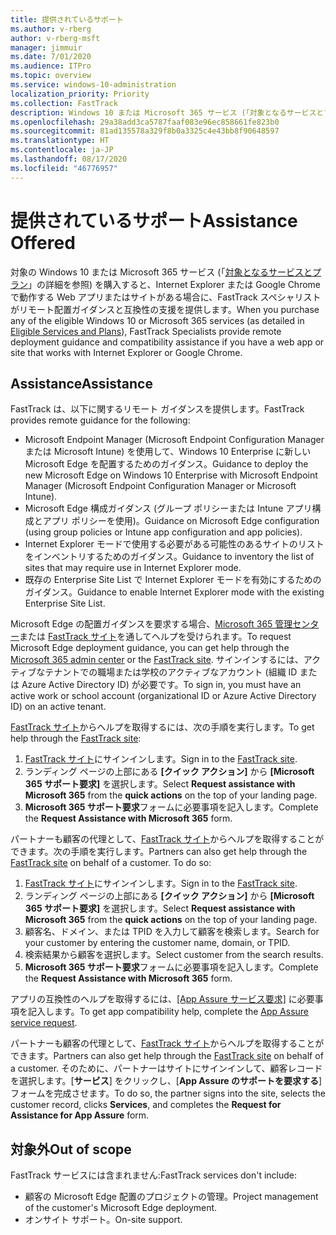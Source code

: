 ```yaml
---
title: 提供されているサポート
ms.author: v-rberg
author: v-rberg-msft
manager: jimmuir
ms.date: 7/01/2020
ms.audience: ITPro
ms.topic: overview
ms.service: windows-10-administration
localization_priority: Priority
ms.collection: FastTrack
description: Windows 10 または Microsoft 365 サービス (「対象となるサービスとプラン」の詳細を参照) を購入すると、Internet Explorer または Google Chrome で動作する Web アプリまたはサイトがある場合に、FastTrack スペシャリストがリモート配置ガイダンスと互換性の支援を提供します。
ms.openlocfilehash: 29a38add3ca5787faaf083e96ec858661fe823b0
ms.sourcegitcommit: 81ad135578a329f8b0a3325c4e43bb8f90648597
ms.translationtype: HT
ms.contentlocale: ja-JP
ms.lasthandoff: 08/17/2020
ms.locfileid: "46776957"
---
```

# <a name="assistance-offered"></a><span data-ttu-id="9d9bf-103">提供されているサポート</span><span class="sxs-lookup"><span data-stu-id="9d9bf-103">Assistance Offered</span></span>

<span data-ttu-id="9d9bf-104">対象の Windows 10 または Microsoft 365 サービス (「[対象となるサービスとプラン](M365-eligible-services-and-plans.md)」の詳細を参照) を購入すると、Internet Explorer または Google Chrome で動作する Web アプリまたはサイトがある場合に、FastTrack スペシャリストがリモート配置ガイダンスと互換性の支援を提供します。</span><span class="sxs-lookup"><span data-stu-id="9d9bf-104">When you purchase any of the eligible Windows 10 or Microsoft 365 services (as detailed in [Eligible Services and Plans](M365-eligible-services-and-plans.md)), FastTrack Specialists provide remote deployment guidance and compatibility assistance if you have a web app or site that works with Internet Explorer or Google Chrome.</span></span> 

## <a name="assistance"></a><span data-ttu-id="9d9bf-105">Assistance</span><span class="sxs-lookup"><span data-stu-id="9d9bf-105">Assistance</span></span>

<span data-ttu-id="9d9bf-106">FastTrack は、以下に関するリモート ガイダンスを提供します。</span><span class="sxs-lookup"><span data-stu-id="9d9bf-106">FastTrack provides remote guidance for the following:</span></span>
- <span data-ttu-id="9d9bf-107">Microsoft Endpoint Manager (Microsoft Endpoint Configuration Manager または Microsoft Intune) を使用して、Windows 10 Enterprise に新しい Microsoft Edge を配置するためのガイダンス。</span><span class="sxs-lookup"><span data-stu-id="9d9bf-107">Guidance to deploy the new Microsoft Edge on Windows 10 Enterprise with Microsoft Endpoint Manager (Microsoft Endpoint Configuration Manager or Microsoft Intune).</span></span>
- <span data-ttu-id="9d9bf-108">Microsoft Edge 構成ガイダンス (グループ ポリシーまたは Intune アプリ構成とアプリ ポリシーを使用)。</span><span class="sxs-lookup"><span data-stu-id="9d9bf-108">Guidance on Microsoft Edge configuration (using group policies or Intune app configuration and app policies).</span></span>
- <span data-ttu-id="9d9bf-109">Internet Explorer モードで使用する必要がある可能性のあるサイトのリストをインベントリするためのガイダンス。</span><span class="sxs-lookup"><span data-stu-id="9d9bf-109">Guidance to inventory the list of sites that may require use in Internet Explorer mode.</span></span>
- <span data-ttu-id="9d9bf-110">既存の Enterprise Site List で Internet Explorer モードを有効にするためのガイダンス。</span><span class="sxs-lookup"><span data-stu-id="9d9bf-110">Guidance to enable Internet Explorer mode with the existing Enterprise Site List.</span></span>

<span data-ttu-id="9d9bf-111">Microsoft Edge の配置ガイダンスを要求する場合、[Microsoft 365 管理センター](https://go.microsoft.com/fwlink/?linkid=2032704)または [FastTrack サイト](https://go.microsoft.com/fwlink/?linkid=780698)を通してヘルプを受けられます。</span><span class="sxs-lookup"><span data-stu-id="9d9bf-111">To request Microsoft Edge deployment guidance, you can get help through the [Microsoft 365 admin center](https://go.microsoft.com/fwlink/?linkid=2032704) or the [FastTrack site](https://go.microsoft.com/fwlink/?linkid=780698).</span></span> <span data-ttu-id="9d9bf-112">サインインするには、アクティブなテナントでの職場または学校のアクティブなアカウント (組織 ID または Azure Active Directory ID) が必要です。</span><span class="sxs-lookup"><span data-stu-id="9d9bf-112">To sign in, you must have an active work or school account (organizational ID or Azure Active Directory ID) on an active tenant.</span></span> 

<span data-ttu-id="9d9bf-113">[FastTrack サイト](https://go.microsoft.com/fwlink/?linkid=780698)からヘルプを取得するには、次の手順を実行します。</span><span class="sxs-lookup"><span data-stu-id="9d9bf-113">To get help through the [FastTrack site](https://go.microsoft.com/fwlink/?linkid=780698):</span></span> 
1.    <span data-ttu-id="9d9bf-114">[FastTrack サイト](https://go.microsoft.com/fwlink/?linkid=780698)にサインインします。</span><span class="sxs-lookup"><span data-stu-id="9d9bf-114">Sign in to the [FastTrack site](https://go.microsoft.com/fwlink/?linkid=780698).</span></span> 
2.    <span data-ttu-id="9d9bf-115">ランディング ページの上部にある **[クイック アクション]** から **[Microsoft 365 サポート要求]** を選択します。</span><span class="sxs-lookup"><span data-stu-id="9d9bf-115">Select **Request assistance with Microsoft 365** from the **quick actions** on the top of your landing page.</span></span>
3.    <span data-ttu-id="9d9bf-116">**Microsoft 365 サポート要求**フォームに必要事項を記入します。</span><span class="sxs-lookup"><span data-stu-id="9d9bf-116">Complete the **Request Assistance with Microsoft 365** form.</span></span>
  
<span data-ttu-id="9d9bf-p102">パートナーも顧客の代理として、[FastTrack サイト](https://go.microsoft.com/fwlink/?linkid=780698)からヘルプを取得することができます。次の手順を実行します。</span><span class="sxs-lookup"><span data-stu-id="9d9bf-p102">Partners can also get help through the [FastTrack site](https://go.microsoft.com/fwlink/?linkid=780698) on behalf of a customer. To do so:</span></span>
1.    <span data-ttu-id="9d9bf-119">[FastTrack サイト](https://go.microsoft.com/fwlink/?linkid=780698)にサインインします。</span><span class="sxs-lookup"><span data-stu-id="9d9bf-119">Sign in to the [FastTrack site](https://go.microsoft.com/fwlink/?linkid=780698).</span></span> 
2.    <span data-ttu-id="9d9bf-120">ランディング ページの上部にある **[クイック アクション]** から **[Microsoft 365 サポート要求]** を選択します。</span><span class="sxs-lookup"><span data-stu-id="9d9bf-120">Select **Request assistance with Microsoft 365** from the **quick actions** on the top of your landing page.</span></span>
3.    <span data-ttu-id="9d9bf-121">顧客名、ドメイン、または TPID を入力して顧客を検索します。</span><span class="sxs-lookup"><span data-stu-id="9d9bf-121">Search for your customer by entering the customer name, domain, or TPID.</span></span>
4.    <span data-ttu-id="9d9bf-122">検索結果から顧客を選択します。</span><span class="sxs-lookup"><span data-stu-id="9d9bf-122">Select customer from the search results.</span></span>
5.    <span data-ttu-id="9d9bf-123">**Microsoft 365 サポート要求**フォームに必要事項を記入します。</span><span class="sxs-lookup"><span data-stu-id="9d9bf-123">Complete the **Request Assistance with Microsoft 365** form.</span></span>
 
<span data-ttu-id="9d9bf-124">アプリの互換性のヘルプを取得するには、[[App Assure サービス要求]](https://go.microsoft.com/fwlink/?linkid=2022721) に必要事項を記入します。</span><span class="sxs-lookup"><span data-stu-id="9d9bf-124">To get app compatibility help, complete the [App Assure service request](https://go.microsoft.com/fwlink/?linkid=2022721).</span></span>

<span data-ttu-id="9d9bf-125">パートナーも顧客の代理として、[FastTrack サイト](https://go.microsoft.com/fwlink/?linkid=780698)からヘルプを取得することができます。</span><span class="sxs-lookup"><span data-stu-id="9d9bf-125">Partners can also get help through the [FastTrack site](https://go.microsoft.com/fwlink/?linkid=780698) on behalf of a customer.</span></span> <span data-ttu-id="9d9bf-126">そのために、パートナーはサイトにサインインして、顧客レコードを選択します。[**サービス**] をクリックし、[**App Assure のサポートを要求する**] フォームを完成させます。</span><span class="sxs-lookup"><span data-stu-id="9d9bf-126">To do so, the partner signs into the site, selects the customer record, clicks **Services**, and completes the **Request for Assistance for App Assure** form.</span></span>

## <a name="out-of-scope"></a><span data-ttu-id="9d9bf-127">対象外</span><span class="sxs-lookup"><span data-stu-id="9d9bf-127">Out of scope</span></span>

<span data-ttu-id="9d9bf-128">FastTrack サービスには含まれません:</span><span class="sxs-lookup"><span data-stu-id="9d9bf-128">FastTrack services don't include:</span></span>
- <span data-ttu-id="9d9bf-129">顧客の Microsoft Edge 配置のプロジェクトの管理。</span><span class="sxs-lookup"><span data-stu-id="9d9bf-129">Project management of the customer's Microsoft Edge deployment.</span></span>
- <span data-ttu-id="9d9bf-130">オンサイト サポート。</span><span class="sxs-lookup"><span data-stu-id="9d9bf-130">On-site support.</span></span>

